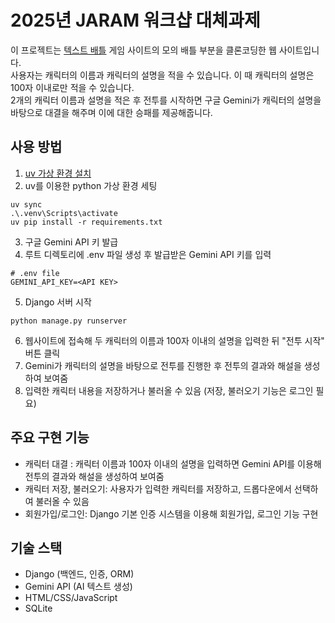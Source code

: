 # 2025년 JARAM 워크샵 대체과제

이 프로젝트는 [텍스트 배틀](https://plan9.kr/battle/#test) 게임 사이트의 모의 배틀 부분을 클론코딩한 웹 사이트입니다.  
사용자는 캐릭터의 이름과 캐릭터의 설명을 적을 수 있습니다. 이 때 캐릭터의 설명은 100자 이내로만 적을 수 있습니다.  
2개의 캐릭터 이름과 설명을 적은 후 전투를 시작하면 구글 Gemini가 캐릭터의 설명을 바탕으로 대결을 해주며 이에 대한 승패를 제공해줍니다.

## 사용 방법
1. [uv 가상 환경 설치](https://github.com/astral-sh/uv)
2. uv를 이용한 python 가상 환경 세팅
```
uv sync
.\.venv\Scripts\activate
uv pip install -r requirements.txt
```
3. 구글 Gemini API 키 발급
4. 루트 디렉토리에 .env 파일 생성 후 발급받은 Gemini API 키를 입력
```
# .env file
GEMINI_API_KEY=<API KEY>
```
5. Django 서버 시작
```
python manage.py runserver
```
6. 웹사이트에 접속해 두 캐릭터의 이름과 100자 이내의 설명을 입력한 뒤 "전투 시작" 버튼 클릭
7. Gemini가 캐릭터의 설명을 바탕으로 전투를 진행한 후 전투의 결과와 해설을 생성하여 보여줌
8. 입력한 캐릭터 내용을 저장하거나 불러올 수 있음 (저장, 불러오기 기능은 로그인 필요)

## 주요 구현 기능

- 캐릭터 대결 : 캐릭터 이름과 100자 이내의 설명을 입력하면 Gemini API를 이용해 전투의 결과와 해설을 생성하여 보여줌
- 캐릭터 저장, 불러오기: 사용자가 입력한 캐릭터를 저장하고, 드롭다운에서 선택하여 불러올 수 있음
- 회원가입/로그인: Django 기본 인증 시스템을 이용해 회원가입, 로그인 기능 구현

## 기술 스택

- Django (백엔드, 인증, ORM)
- Gemini API (AI 텍스트 생성)
- HTML/CSS/JavaScript
- SQLite